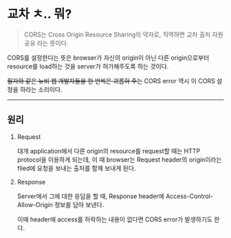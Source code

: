 # 교차 ㅊ.. 뭐?

> CORS는 Cross Origin Resource Sharing의 약자로, 직역하면 교차 출처 자원 공유 라는 뜻이다.

CORS를 설정한다는 뜻은 browser가 자신의 origin이 아닌 다른 origin으로부터 resource를 load하는 것을 server가 허가해주도록 하는 것이다.

~~필자와 같은 뉴비 웹 개발자들을 한 번씩은 괴롭혀 주는~~ CORS error 역시 이 CORS 설정을 하라는 소리이다.

---

## 원리

1. Request

   대개 application에서 다른 origin의 resource를 request할 때는 HTTP protocol을 이용하게 되는데, 이 때 browser는 Request header의 origin이라는 filed에 요청을 보내는 출처를 함께 보내게 된다.

2. Response

   Server에서 그에 대한 응답을 할 때, Response header에 Access-Control-Allow-Origin 정보를 담아 보낸다.

   이때 header에 access를 허락하는 내용이 없다면 CORS error가 발생하기도 한다.
